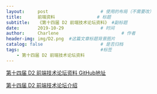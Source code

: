 ```yaml
---
layout:     post   				    # 使用的布局（不需要改）
title:      前端资料 				# 标题 
subtitle:   《第十四届 D2 前端技术论坛资料》 #副标题
date:       2019-10-29 				# 时间
author:     Charlene 						# 作者
header-img: img/D2.png 	#这篇文章标题背景图片
catalog: false 						# 是否归档
tags:								#标签
    - 第十四届 D2 前端技术论坛资料
---
```

[第十四届 D2 前端技术论坛资料 GitHub地址](https://github.com/d2forum/14th)

[第十四届 D2 前端技术论坛介绍](https://mp.weixin.qq.com/s?__biz=Mzg4MjE5OTI4Mw==&mid=2247484039&idx=1&sn=4654a645e8f652d95de48a99dc18bb06&chksm=cf5b1d1bf82c940d0d54670f22d664217bd135ef0813c9b7e3dc3884974c44213b44445f52ae&token=863934896&lang=zh_CN&key=81e61b3567b79f08de29ad251b99c9faa214c7bd59b2b7987d3a94243c9641003ab03e76f87141041b81f9a419615d8a029c5fbf835a9a6e8fa510adb30803efdf94ef7bc7170f440005152fb21ed537&ascene=1&uin=NjU5ODA5OTYx&devicetype=Windows+10&version=62060834&exportkey=AdtR2zCbDCOMCHp%2BcoMWDQM%3D&pass_ticket=oN0dH2K4jcwmEyXYPwa2GCQoGfcynh68i1pDBHDQeG7URLjMEq%2BR924BtMjlHnqI)